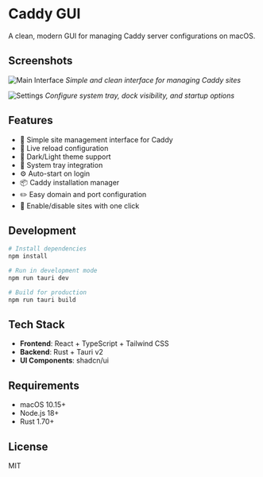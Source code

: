 # Caddy GUI

A clean, modern GUI for managing Caddy server configurations on macOS.

## Screenshots

![Main Interface](docs/screenshots/main.png)
*Simple and clean interface for managing Caddy sites*

![Settings](docs/screenshots/settings.png)
*Configure system tray, dock visibility, and startup options*

## Features

- 🎯 Simple site management interface for Caddy
- 🔄 Live reload configuration
- 🎨 Dark/Light theme support
- 🚀 System tray integration
- ⚙️ Auto-start on login
- 📦 Caddy installation manager
- ✏️ Easy domain and port configuration
- 🔀 Enable/disable sites with one click

## Development

```bash
# Install dependencies
npm install

# Run in development mode
npm run tauri dev

# Build for production
npm run tauri build
```

## Tech Stack

- **Frontend**: React + TypeScript + Tailwind CSS
- **Backend**: Rust + Tauri v2
- **UI Components**: shadcn/ui

## Requirements

- macOS 10.15+
- Node.js 18+
- Rust 1.70+

## License

MIT